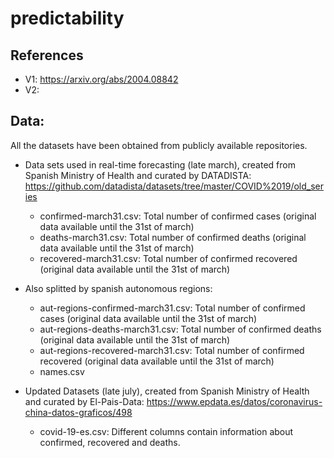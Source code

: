 # predictability

## References
- V1: https://arxiv.org/abs/2004.08842
- V2: 

## Data:
All the datasets have been obtained from publicly available repositories. 
- Data sets used in real-time forecasting (late march), created from Spanish Ministry of Health and curated by DATADISTA: 
https://github.com/datadista/datasets/tree/master/COVID%2019/old_series
  + confirmed-march31.csv: Total number of confirmed cases (original data available until the 31st of march)
  + deaths-march31.csv: Total number of confirmed deaths (original data available until the 31st of march)
  + recovered-march31.csv: Total number of confirmed recovered (original data available until the 31st of march)


- Also splitted by spanish autonomous regions:
  + aut-regions-confirmed-march31.csv: Total number of confirmed cases (original data available until the 31st of march)
  + aut-regions-deaths-march31.csv: Total number of confirmed deaths (original data available until the 31st of march)
  + aut-regions-recovered-march31.csv: Total number of confirmed recovered (original data available until the 31st of march)
  + names.csv


- Updated Datasets (late july), created from Spanish Ministry of Health and curated by El-Pais-Data:
https://www.epdata.es/datos/coronavirus-china-datos-graficos/498
  + covid-19-es.csv: Different columns contain information about confirmed, recovered and deaths.
